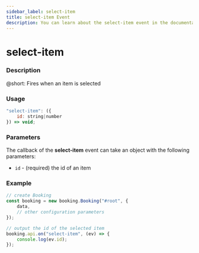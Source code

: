 ```yaml
---
sidebar_label: select-item
title: select-item Event
description: You can learn about the select-item event in the documentation of the DHTMLX JavaScript Booking library. Browse developer guides and API reference, try out code examples and live demos, and download a free 30-day evaluation version of DHTMLX Booking.
---
```


# select-item

### Description

@short: Fires when an item is selected

### Usage

~~~jsx {}
"select-item": ({
    id: string|number
}) => void;
~~~

### Parameters

The callback of the **select-item** event can take an object with the following parameters:

- `id` - (required) the id of an item

### Example

~~~jsx {7-10}
// create Booking
const booking = new booking.Booking("#root", {
    data, 
    // other configuration parameters
});

// output the id of the selected item
booking.api.on("select-item", (ev) => {
    console.log(ev.id);
});
~~~
